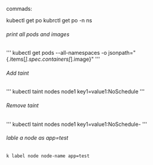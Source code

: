 commads:

kubectl get po
kubrctl get po -n ns

###### print all pods and images 
'''
kubectl get pods --all-namespaces -o jsonpath="{.items[*].spec.containers[*].image}"
'''
###### Add taint
'''
kubectl taint nodes node1 key1=value1:NoSchedule
'''
###### Remove taint
'''
kubectl taint nodes node1 key1=value1:NoSchedule-
'''

###### lable a node as app=test
```
k label node node-name app=test
```

###### 
